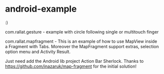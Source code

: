 android-example
===============
 :)
 
com.rallat.gesture - example with circle following single or multitouch finger

com.rallat.mapfragment - This is an example of how to use MapView inside a Fragment with Tabs. Moreover the MapFragment support extras, selection option menu and Activity Result.

Just need add the Android lib project Action Bar Sherlock.
Thanks to https://github.com/inazaruk/map-fragment for the initial solution!
